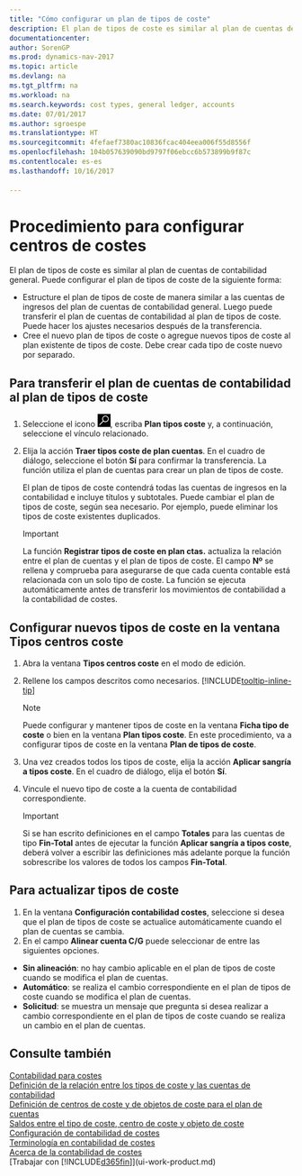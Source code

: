 ```yaml
---
title: "Cómo configurar un plan de tipos de coste"
description: El plan de tipos de coste es similar al plan de cuentas de contabilidad general.
documentationcenter: 
author: SorenGP
ms.prod: dynamics-nav-2017
ms.topic: article
ms.devlang: na
ms.tgt_pltfrm: na
ms.workload: na
ms.search.keywords: cost types, general ledger, accounts
ms.date: 07/01/2017
ms.author: sgroespe
ms.translationtype: HT
ms.sourcegitcommit: 4fefaef7380ac10836fcac404eea006f55d8556f
ms.openlocfilehash: 104b057639090bd9797f06ebcc6b573899b9f87c
ms.contentlocale: es-es
ms.lasthandoff: 10/16/2017

---
```

# <a name="how-to-set-up-cost-types"></a>Procedimiento para configurar centros de costes
El plan de tipos de coste es similar al plan de cuentas de contabilidad general. Puede configurar el plan de tipos de coste de la siguiente forma:  

-   Estructure el plan de tipos de coste de manera similar a las cuentas de ingresos del plan de cuentas de contabilidad general. Luego puede transferir el plan de cuentas de contabilidad al plan de tipos de coste. Puede hacer los ajustes necesarios después de la transferencia.  
-   Cree el nuevo plan de tipos de coste o agregue nuevos tipos de coste al plan existente de tipos de coste. Debe crear cada tipo de coste nuevo por separado.  

## <a name="to-transfer-the-general-ledger-chart-of-accounts-to-the-chart-of-cost-types"></a>Para transferir el plan de cuentas de contabilidad al plan de tipos de coste  
1.  Seleccione el icono ![Buscar página o informe](media/ui-search/search_small.png "icono Buscar página o informe"), escriba **Plan tipos coste** y, a continuación, seleccione el vínculo relacionado.  
2.  Elija la acción **Traer tipos coste de plan cuentas**. En el cuadro de diálogo, seleccione el botón **Sí** para confirmar la transferencia. La función utiliza el plan de cuentas para crear un plan de tipos de coste.  

    El plan de tipos de coste contendrá todas las cuentas de ingresos en la contabilidad e incluye títulos y subtotales. Puede cambiar el plan de tipos de coste, según sea necesario. Por ejemplo, puede eliminar los tipos de coste existentes duplicados.  

    > [!IMPORTANT]  
    >  La función **Registrar tipos de coste en plan ctas.** actualiza la relación entre el plan de cuentas y el plan de tipos de coste. El campo **Nº** se rellena y comprueba para asegurarse de que cada cuenta contable está relacionada con un solo tipo de coste. La función se ejecuta automáticamente antes de transferir los movimientos de contabilidad a la contabilidad de costes.  

## <a name="to-set-up-new-cost-types-in-the-chart-of-cost-types-window"></a>Configurar nuevos tipos de coste en la ventana Tipos centros coste  
1.  Abra la ventana **Tipos centros coste** en el modo de edición.  
2.  Rellene los campos descritos como necesarios. [!INCLUDE[tooltip-inline-tip](includes/tooltip-inline-tip_md.md)]

    > [!NOTE]  
    >  Puede configurar y mantener tipos de coste en la ventana **Ficha tipo de coste** o bien en la ventana **Plan tipos coste**. En este procedimiento, va a configurar tipos de coste en la ventana **Plan de tipos de coste**.

3.  Una vez creados todos los tipos de coste, elija la acción **Aplicar sangría a tipos coste**. En el cuadro de diálogo, elija el botón **Sí**.  
4.  Vincule el nuevo tipo de coste a la cuenta de contabilidad correspondiente.  

    > [!IMPORTANT]  
    >  Si se han escrito definiciones en el campo **Totales** para las cuentas de tipo **Fin-Total** antes de ejecutar la función **Aplicar sangría a tipos coste**, deberá volver a escribir las definiciones más adelante porque la función sobrescribe los valores de todos los campos **Fin-Total**.  

## <a name="to-update-cost-types"></a>Para actualizar tipos de coste  
1.  En la ventana **Configuración contabilidad costes**, seleccione si desea que el plan de tipos de coste se actualice automáticamente cuando el plan de cuentas se cambia.  
2.  En el campo **Alinear cuenta C/G** puede seleccionar de entre las siguientes opciones.  

- **Sin alineación**: no hay cambio aplicable en el plan de tipos de coste cuando se modifica el plan de cuentas.  
- **Automático**: se realiza el cambio correspondiente en el plan de tipos de coste cuando se modifica el plan de cuentas.  
- **Solicitud**: se muestra un mensaje que pregunta si desea realizar a cambio correspondiente en el plan de tipos de coste cuando se realiza un cambio en el plan de cuentas.  

## <a name="see-also"></a>Consulte también  
[Contabilidad para costes](finance-manage-cost-accounting.md)  
[Definición de la relación entre los tipos de coste y las cuentas de contabilidad](finance-defining-the-relationship-between-cost-types-and-general-ledger-accounts.md)   
[Definición de centros de coste y de objetos de coste para el plan de cuentas](finance-defining-cost-centers-and-cost-objects-for-chart-of-accounts.md)   
[Saldos entre el tipo de coste, centro de coste y objeto de coste](finance-balances-between-cost-type-cost-center-and-cost-object.md)   
[Configuración de contabilidad de costes](finance-set-up-cost-accounting.md)   
[Terminología en contabilidad de costes](finance-terminology-in-cost-accounting.md)   
[Acerca de la contabilidad de costes](finance-about-cost-accounting.md)  
[Trabajar con [!INCLUDE[d365fin](includes/d365fin_md.md)]](ui-work-product.md)

